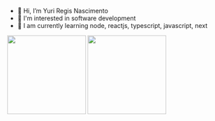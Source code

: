 - 👋 Hi, I’m Yuri Regis Nascimento
- 👀 I'm interested in software development
- 🌱 I am currently learning node, reactjs, typescript, javascript, next



<div>
  <img height="180cm" src="https://github-readme-stats.vercel.app/api?username=yurifardel&theme=omni&show_icons=true"/>
  <img height="180cm" src="https://github-readme-stats.vercel.app/api/top-langs/?username=yurifardel&layout=compact&langs_count=16&theme=omniomni"/>
</div>
